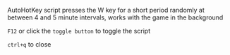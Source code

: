 AutoHotKey script presses the W key for a short period randomly at between 4 and 5 minute intervals, works with the game in the background

`F12` or click the `toggle button` to toggle the script

`ctrl+q` to close
